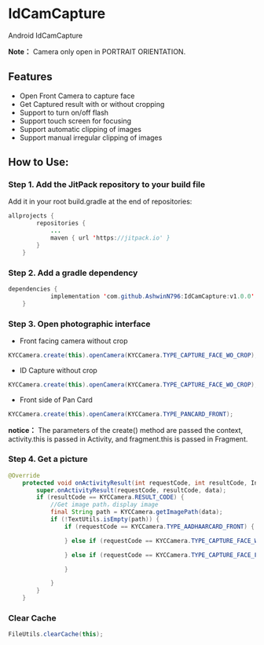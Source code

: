 # IdCamCapture
Android IdCamCapture

**Note：** Camera only open in PORTRAIT ORIENTATION.

## Features
- Open Front Camera to capture face
- Get Captured result with or without cropping
- Support to turn on/off flash
- Support touch screen for focusing
- Support automatic clipping of images
- Support manual irregular clipping of images

## How to Use:
### Step 1. Add the JitPack repository to your build file
Add it in your root build.gradle at the end of repositories:
```java
allprojects {
		repositories {
			...
			maven { url 'https://jitpack.io' }
		}
	}
```

### Step 2. Add a gradle dependency
```java
dependencies {
	        implementation 'com.github.AshwinN796:IdCamCapture:v1.0.0'
	}
```

### Step 3. Open photographic interface
- Front facing camera without crop
```java
KYCCamera.create(this).openCamera(KYCCamera.TYPE_CAPTURE_FACE_WO_CROP);
```

- ID Capture without crop
```java
KYCCamera.create(this).openCamera(KYCCamera.TYPE_CAPTURE_FACE_WO_CROP);
```

- Front side of Pan Card
```java
KYCCamera.create(this).openCamera(KYCCamera.TYPE_PANCARD_FRONT);
```
**notice：** The parameters of the create() method are passed the context, activity.this is passed in Activity, and fragment.this is passed in Fragment.

### Step 4. Get a picture
```java
@Override
    protected void onActivityResult(int requestCode, int resultCode, Intent data) {
        super.onActivityResult(requestCode, resultCode, data);
        if (resultCode == KYCCamera.RESULT_CODE) {
            //Get image path，display image
            final String path = KYCCamera.getImagePath(data);
            if (!TextUtils.isEmpty(path)) {
                if (requestCode == KYCCamera.TYPE_AADHAARCARD_FRONT) { //Front of AADHAAR card

                } else if (requestCode == KYCCamera.TYPE_CAPTURE_FACE_WO_CROP) {  //Front capture without crop

                } else if (requestCode == KYCCamera.TYPE_CAPTURE_FACE_FRONT) {  //Front photo with cropped result

                }

            }
        }
    }
```

### Clear Cache
```java
FileUtils.clearCache(this);
```
